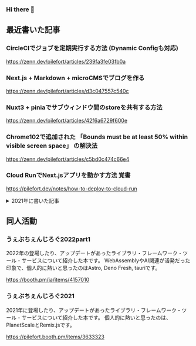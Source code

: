 ### Hi there 👋

## 最近書いた記事
### CircleCIでジョブを定期実行する方法 (Dynamic Configも対応)
https://zenn.dev/pilefort/articles/239fa3fe03fb0a

### Next.js + Markdown + microCMSでブログを作る
https://zenn.dev/pilefort/articles/d3c047557c540c

### Nuxt3 + piniaでサブウィンドウ間のstoreを共有する方法
https://zenn.dev/pilefort/articles/42f6a6729f600e

### Chrome102で追加された 「Bounds must be at least 50% within visible screen space」 の解決法
https://zenn.dev/pilefort/articles/c5bd0c474c66e4

### Cloud RunでNext.jsアプリを動かす方法 覚書
https://pilefort.dev/notes/how-to-deploy-to-cloud-run

<details>
  <summary>2021年に書いた記事</summary>
  
  ### Gatsby v4にTailwind v3を導入する方法
  https://pilefort.dev/notes/gatsby-add-tailwindcss
  
  ### vite (react.ts) で wasmを動かす
  https://zenn.dev/pilefort/articles/fd90d9f6a426f9
  
  ### Serverless Frameworkでサーバレスアプリをデプロイする方法
  https://pilefort.dev/notes/serverless-upload
  
  ### インクリメンタル検索でローカルのプロジェクトやPRを切り替える方法【1行コマンド】
  https://zenn.dev/pilefort/articles/e1a0b77924ca62
  
  ### PawでTwitter APIを叩く
  https://zenn.dev/pilefort/articles/0d7223c3f5597e
  
  ### svelte/sapperでsitemapを生成する方法
  https://zenn.dev/pilefort/articles/a6351b644bd54c
  
  ### AWS予算オーバー時にSlack, LINEに通知する方法
  https://pilefort.dev/notes/aws-budgets-notify-to-slack-and-line
</details>

## 同人活動
### うぇぶちぇんじろぐ2022part1
2022年の登場したり、アップデートがあったライブラリ・フレームワーク・ツール・サービスについて紹介した本です。
WebAssemblyやAI関連が活発だった印象で、個人的に熱いと思ったのはAstro, Deno Fresh, tauriです。

https://booth.pm/ja/items/4157010

### うぇぶちぇんじろぐ2021
2021年に登場したり、アップデートがあったライブラリ・フレームワーク・ツール・サービスについて紹介した本です。
個人的に熱いと思ったのは、PlanetScaleとRemix.jsです。

https://pilefort.booth.pm/items/3633323

